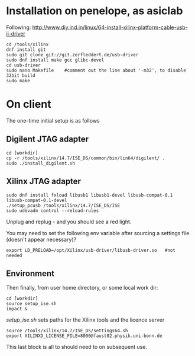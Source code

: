



# Installation on penelope, as asiclab

Following: http://www.diy.ind.in/linux/64-install-xilinx-platform-cable-usb-ii-driver

```
cd /tools/xilinx
dnf install git
sudo git clone git://git.zerfleddert.de/usb-driver
sudo dnf install make gcc glibc-devel
cd usb-driver
sudo nano Makefile    #comment out the line about '-m32', to disable 32bit build
sudo make
```



# On client

The one-time initial setup is as follows


## Digilent JTAG adapter
```
cd [workdir]
cp -r /tools/xilinx/14.7/ISE_DS/common/bin/lin64/digilent/ .
sudo ./install_digilent.sh
```


## Xilinx JTAG adapter
```
sudo dnf install fxload libusb1 libusb1-devel libusb-compat-0.1 libusb-compat-0.1-devel
./setup_pcusb /tools/xilinx/14.7/ISE_DS/ISE
sudo udevadm control --reload-rules
```

Unplug and replug - and you should see a red light.

You may need to set the following env variable after sourcing a settings file (doesn't appear necessary)?

```
export LD_PRELOAD=/opt/Xilinx/usb-driver/libusb-driver.so   #not needed
```

## Environment

Then finally, from user home directory, or some local work dir:
```
cd [workdir]
source setup_ise.sh
impact &
```

*setup_ise.sh* sets paths for the Xilinx tools and the licence server
```
source /tools/xilinx/14.7/ISE_DS/settings64.sh
export XILINXD_LICENSE_FILE=8000@faust02.physik.uni-bonn.de
```


This last block is all to should need to on subsequent use.
